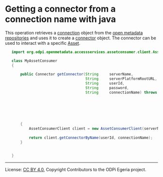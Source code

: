 <!-- SPDX-License-Identifier: CC-BY-4.0 -->
<!-- Copyright Contributors to the ODPi Egeria project. -->

# Getting a connector from a connection name with java

This operation retrieves a [connection](../../../../../frameworks/open-connector-framework/docs/concepts/connection.md) object
from the [open metadata repositories](../../../../../repository-services/docs/open-metadata-repository.md)
and uses it to create a [connector](../../../../../frameworks/open-connector-framework/docs/concepts/connector.md) object.
The connector can be used to interact with a specific [Asset](../../../../docs/concepts/assets).

```java
   import org.odpi.openmetadata.accessservices.assetconsumer.client.AssetConsumer;

   class MyAssetConsumer
   { 
       
       public Connector getConnector(String     serverName,
                                     String     serverPlatformRootURL,
                                     String     userId,
                                     String     password,
                                     String     connectionName) throws InvalidParameterException,
                                                                       UnrecognizedConnectionNameException,
                                                                       AmbiguousConnectionNameException,
                                                                       ConnectionCheckedException,
                                                                       ConnectorCheckedException,
                                                                       PropertyServerException,
                                                                       UserNotAuthorizedException;
       { 
           AssetConsumerClient client = new AssetConsumerClient(serverName, serverPlatformRootURL, userId, password);
           
           return client.getConnectorByName(userId, connectionName);
       }
       
   
   }
```


----
License: [CC BY 4.0](https://creativecommons.org/licenses/by/4.0/),
Copyright Contributors to the ODPi Egeria project.